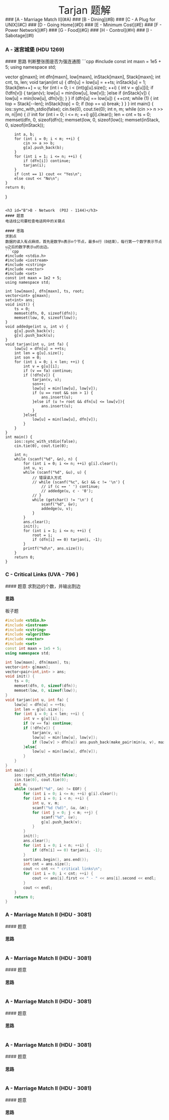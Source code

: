 <center><font size="6">Tarjan 题解</font></center>
### [A - Marriage Match II](#A)
### [B - Dining](#B)
### [C - A Plug for UNIX](#C)
### [D - Going Home](#D)
### [E - Minimum Cost](#E)
### [F - Power Network](#F)
### [G - Food](#G)
### [H - Control](#H)
### [I - Sabotage](#I)

<div STYLE="page-break-after: always;"></div>
<h3 id="A">A - 迷宫城堡 (HDU 1269)</h3>
#### 思路
判断整张图是否为强连通图
```cpp
#include <bits/stdc++.h>
const int maxn = 1e5 + 5;
using namespace std;

vector<int> g[maxn];
int dfn[maxn], low[maxn], inStack[maxn], Stack[maxn]; 
int cnt, ts, len;
void tarjan(int u) {
	dfn[u] = low[u] = ++ts;
	inStack[u] = 1;
	Stack[len++] = u;
	for (int i = 0; i < (int)g[u].size(); ++i) {
		int v = g[u][i];
		if (!dfn[v]) {
			tarjan(v);
			low[u] = min(low[u], low[v]);
		}else if (inStack[v]) {
			low[u] = min(low[u], dfn[v]);
		}
	}
	if (dfn[u] == low[u]) {
		++cnt;
		while (1) {
			int top = Stack[--len];
			inStack[top] = 0;
			if (top == u) break;
		}
	}
}
int main() {
	ios::sync_with_stdio(false);
	cin.tie(0), cout.tie(0);
	int n, m;
	while (cin >> n >> m, n||m) {
		// init
		for (int i = 0; i <= n; ++i) g[i].clear();
		len = cnt = ts = 0;
		memset(dfn, 0, sizeof(dfn));
		memset(low, 0, sizeof(low));
		memset(inStack, 0, sizeof(inStack));
		
		int a, b;
		for (int i = 0; i < m; ++i) {
			cin >> a >> b;
			g[a].push_back(b);
		}
		for (int i = 1; i <= n; ++i) {
			if (dfn[i]) continue;
			tarjan(i);
		}
		if (cnt == 1) cout << "Yes\n";
		else cout << "No\n";
	}
	return 0;
}
```

<h3 id="B">B - Network  (POJ - 1144)</h3>
#### 题意
电话线公司要检查电话网中的关键点

#### 思路
求割点
数据的读入有点麻烦，首先是数字n表示n个节点，最多n行（0结束），每行第一个数字表示节点u之后的数字表示u的出边。
```cpp
#include <stdio.h>
#include <iostream>
#include <cstring>
#include <vector>
#include <set>
const int maxn = 1e2 + 5;
using namespace std;

int low[maxn], dfn[maxn], ts, root;
vector<int> g[maxn];
set<int> ans;
void init() {
	ts = 0;
	memset(dfn, 0, sizeof(dfn));
	memset(low, 0, sizeof(low));
}
void addedge(int u, int v) {
	g[u].push_back(v);
	g[v].push_back(u);
}
void tarjan(int u, int fa) {
    low[u] = dfn[u] = ++ts;
    int len = g[u].size();
    int son = 0;
    for (int i = 0; i < len; ++i) {
        int v = g[u][i];
        if (v == fa) continue;
        if (!dfn[v]) {
            tarjan(v, u);
            son++;
            low[u] = min(low[u], low[v]);
            if (u == root && son > 1) {
                ans.insert(u);
            }else if (u != root && dfn[u] <= low[v]){
                ans.insert(u);
            }
        }else{
            low[u] = min(low[u], dfn[v]);
        }
    }
}
int main() {
	ios::sync_with_stdio(false);
	cin.tie(0), cout.tie(0);

	int n;
	while (scanf("%d", &n), n) {
		for (int i = 0; i <= n; ++i) g[i].clear();
		int u, v;
		while (scanf("%d", &u), u) {
			// 错误读入方式
			// while (scanf("%c", &c) && c != '\n') {
				// if (c == ' ') continue;
				// addedge(u, c - '0');
			// }
			while (getchar() != '\n') {
				scanf("%d", &v);
				addedge(u, v);
			}
		}
		ans.clear();
		init();
		for (int i = 1; i <= n; ++i) {
			root = i;
			if (dfn[i] == 0) tarjan(i, -1);
		}
		printf("%d\n", ans.size());
	}
	return 0;
}
```

<h3 id="C">C - Critical Links  (UVA - 796 )</h3>
#### 题意
求割边的个数，并输出割边

#### 思路
板子题

```cpp
#include <stdio.h>
#include <iostream>
#include <cstring>
#include <algorithm>
#include <vector>
#include <set>
const int maxn = 1e5 + 5;
using namespace std;

int low[maxn], dfn[maxn], ts;
vector<int> g[maxn];
vector<pair<int,int> > ans;
void init() {
	ts = 0;
	memset(dfn, 0, sizeof(dfn));
	memset(low, 0, sizeof(low));
}
void tarjan(int u, int fa) {
    low[u] = dfn[u] = ++ts;
    int len = g[u].size();
    for (int i = 0; i < len; ++i) {
        int v = g[u][i];
        if (v == fa) continue;
        if (!dfn[v]) {
            tarjan(v, u);
            low[u] = min(low[u], low[v]);
            if (low[v] > dfn[u]) ans.push_back(make_pair(min(u, v), max(u, v)));
        }else{
            low[u] = min(low[u], dfn[v]);
        }
    }
}
int main() {
	ios::sync_with_stdio(false);
	cin.tie(0), cout.tie(0);
	int n;
	while (scanf("%d", &n) != EOF) {
		for (int i = 0; i <= n; ++i) g[i].clear();
		for (int i = 0; i < n; ++i) {
			int u, v, m;
			scanf("%d (%d)", &u, &m);
			for (int j = 0; j < m; ++j) {
				scanf("%d", &v);
				g[u].push_back(v);
			}
		}
		init();
		ans.clear();
		for (int i = 0; i < n; ++i) {
			if (dfn[i] == 0) tarjan(i, -1);
		}
		sort(ans.begin(), ans.end());
		int cnt = ans.size();
		cout << cnt << " critical links\n";
		for (int i = 0; i < cnt; ++i) {
			cout << ans[i].first << " - " << ans[i].second << endl;
		}
		cout << endl;
	}
	return 0;
}
```

<h3 id="D">A - Marriage Match II (HDU - 3081)</h3>
#### 题意


#### 思路

```cpp

```

<h3 id="A">A - Marriage Match II (HDU - 3081)</h3>
#### 题意


#### 思路

```cpp

```

<h3 id="A">A - Marriage Match II (HDU - 3081)</h3>
#### 题意


#### 思路

```cpp

```



<h3 id="A">A - Marriage Match II (HDU - 3081)</h3>
#### 题意


#### 思路

```cpp

```

<h3 id="A">A - Marriage Match II (HDU - 3081)</h3>
#### 题意


#### 思路

```cpp

```
